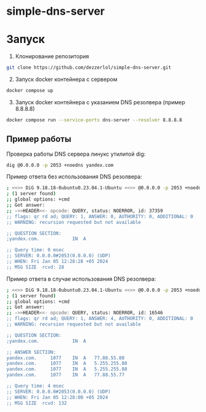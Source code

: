 # simple-dns-server


# Запуск
1. Клонирование репозитория
```bash
git clone https://github.com/dezzerlol/simple-dns-server.git
```

2. Запуск docker контейнера с сервером
```bash
docker compose up
```

3. Запуск docker контейнера с указанием DNS резолвера (пример 8.8.8.8)
```bash
docker compose run --service-ports dns-server --resolver 8.8.8.8
```

## Пример работы
Проверка работы DNS сервера линукс утилитой dig:
```bash
dig @0.0.0.0 -p 2053 +noedns yandex.com
```

Пример ответа без использования DNS резолвера:
```bash
; <<>> DiG 9.18.18-0ubuntu0.23.04.1-Ubuntu <<>> @0.0.0.0 -p 2053 +noedns yandex.com
; (1 server found)
;; global options: +cmd
;; Got answer:
;; ->>HEADER<<- opcode: QUERY, status: NOERROR, id: 37359
;; flags: qr rd ad; QUERY: 1, ANSWER: 0, AUTHORITY: 0, ADDITIONAL: 0
;; WARNING: recursion requested but not available

;; QUESTION SECTION:
;yandex.com.			IN	A

;; Query time: 0 msec
;; SERVER: 0.0.0.0#2053(0.0.0.0) (UDP)
;; WHEN: Fri Jan 05 12:28:28 +05 2024
;; MSG SIZE  rcvd: 28

```

Пример ответа в случае использования DNS резолвера:
```bash
; <<>> DiG 9.18.18-0ubuntu0.23.04.1-Ubuntu <<>> @0.0.0.0 -p 2053 +noedns yandex.com
; (1 server found)
;; global options: +cmd
;; Got answer:
;; ->>HEADER<<- opcode: QUERY, status: NOERROR, id: 16546
;; flags: qr rd ad; QUERY: 1, ANSWER: 4, AUTHORITY: 0, ADDITIONAL: 0
;; WARNING: recursion requested but not available

;; QUESTION SECTION:
;yandex.com.			IN	A

;; ANSWER SECTION:
yandex.com.		1077	IN	A	77.88.55.80
yandex.com.		1077	IN	A	5.255.255.80
yandex.com.		1077	IN	A	5.255.255.88
yandex.com.		1077	IN	A	77.88.55.77

;; Query time: 4 msec
;; SERVER: 0.0.0.0#2053(0.0.0.0) (UDP)
;; WHEN: Fri Jan 05 12:28:00 +05 2024
;; MSG SIZE  rcvd: 132

```